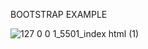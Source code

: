 BOOTSTRAP EXAMPLE

![127 0 0 1_5501_index html (1)](https://github.com/shagufta-gulzar/Bootstrap-Examples/assets/141952137/e8412412-4c05-4892-830a-5f2e66dce690)
